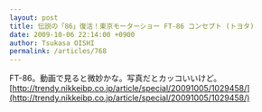 ```yaml
---
layout: post
title: 伝説の「86」復活！東京モーターショー FT-86 コンセプト (トヨタ)
date: 2009-10-06 22:14:00 +0900
author: Tsukasa OISHI
permalink: /articles/768
---
```


FT-86。動画で見ると微妙かな。写真だとカッコいいけど。
 [http://trendy.nikkeibp.co.jp/article/special/20091005/1029458/](http://trendy.nikkeibp.co.jp/article/special/20091005/1029458/)
